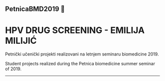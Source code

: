 ## PetnicaBMD2019  :star2:

# HPV DRUG SCREENING - EMILIJA MILIJIĆ # 

 Petnički učenički projekti realizovani na letnjem seminaru biomedicine 2019.
 
 Student projects realized during the Petnica biomedicine summer seminar of 2019.

----------------------------------------------------------------------------

